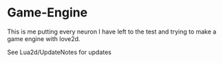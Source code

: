 # Game-Engine
This is me putting every neuron I have left to the test and trying to make a game engine with love2d.

See Lua2d/UpdateNotes for updates
